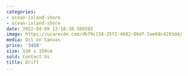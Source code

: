 ```yaml
---
categories:
- ocean-island-shore
- ocean-island-shore
date: 2022-04-09 13:18:38.500285
image: https://ucarecdn.com/db79c158-25f2-4982-86df-5ae68c4293dd/
media: Oil on Canvas
price: '3450'
size: 120 x 150cm
sold: Contact Us
title: Drift
...
```

